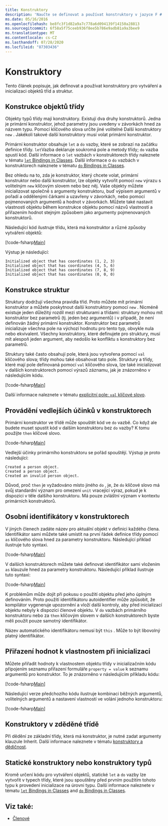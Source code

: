 ```yaml
---
title: Konstruktory
description: 'Naučte se definovat a používat konstruktory v jazyce F # pro vytváření a inicializaci objektů tříd a struktur.'
ms.date: 05/16/2016
ms.openlocfilehash: be8fc3f1d82a9a7c778a6d094139f14150a28813
ms.sourcegitcommit: 6f58a5f75ceeb936f8ee5b786e9adb81a9a3bee9
ms.translationtype: MT
ms.contentlocale: cs-CZ
ms.lasthandoff: 07/28/2020
ms.locfileid: "87303436"
---
```

# <a name="constructors"></a>Konstruktory

Tento článek popisuje, jak definovat a používat konstruktory pro vytváření a inicializaci objektů tříd a struktur.

## <a name="construction-of-class-objects"></a>Konstrukce objektů třídy

Objekty typů třídy mají konstruktory. Existují dva druhy konstruktorů. Jedna je primární konstruktor, jehož parametry jsou uvedeny v závorkách hned za názvem typu. Pomocí klíčového slova určíte jiné volitelné Další konstruktory `new` . Jakékoli takové další konstruktory musí volat primární konstruktor.

Primární konstruktor obsahuje `let` a `do` vazby, které se zobrazí na začátku definice třídy. `let`Vazba deklaruje soukromá pole a metody třídy; `do` vazba spustí kód. Další informace o `let` vazbách v konstruktorech třídy naleznete v tématu [ `let` Bindings in Classes](let-bindings-in-classes.md). Další informace o `do` vazbách v konstruktorech naleznete v tématu [ `do` Bindings in Classes](do-bindings-in-classes.md).

Bez ohledu na to, zda je konstruktor, který chcete volat, primární konstruktor nebo další konstruktor, lze objekty vytvořit pomocí `new` výrazu s volitelným `new` klíčovým slovem nebo bez něj. Vaše objekty můžete inicializovat společně s argumenty konstruktoru, buď výpisem argumentů v pořadí a oddělenými čárkami a uzavřeny v závorkách, nebo pomocí pojmenovaných argumentů a hodnot v závorkách. Můžete také nastavit vlastnosti objektu během konstrukce objektu pomocí názvů vlastností a přiřazením hodnot stejným způsobem jako argumenty pojmenovaných konstruktorů.

Následující kód ilustruje třídu, která má konstruktor a různé způsoby vytváření objektů:

[!code-fsharp[Main](~/samples/snippets/fsharp/lang-ref-2/snippet3501.fs)]

Výstup je následující:

```console
Initialized object that has coordinates (1, 2, 3)
Initialized object that has coordinates (4, 5, 6)
Initialized object that has coordinates (7, 8, 9)
Initialized object that has coordinates (0, 0, 0)
```

## <a name="construction-of-structures"></a>Konstrukce struktur

Struktury dodržují všechna pravidla tříd. Proto můžete mít primární konstruktor a můžete poskytnout další konstruktory pomocí `new` . Nicméně existuje jeden důležitý rozdíl mezi strukturami a třídami: struktury mohou mít konstruktor bez parametrů (tj. jeden bez argumentů) i v případě, že není definován žádný primární konstruktor. Konstruktor bez parametrů inicializuje všechna pole na výchozí hodnotu pro tento typ, obvykle nula nebo ekvivalent. Všechny konstruktory, které definujete pro struktury, musí mít alespoň jeden argument, aby nedošlo ke konfliktu s konstruktory bez parametrů.

Struktury také často obsahují pole, která jsou vytvořena pomocí `val` klíčového slova; třídy mohou také obsahovat tato pole. Struktury a třídy, které mají pole definovaná pomocí `val` klíčového slova, lze také inicializovat v dalších konstruktorech pomocí výrazů záznamu, jak je znázorněno v následujícím kódu.

[!code-fsharp[Main](~/samples/snippets/fsharp/lang-ref-2/snippet3502.fs)]

Další informace naleznete v tématu [explicitní pole: `val` klíčové slovo](explicit-fields-the-val-keyword.md).

## <a name="executing-side-effects-in-constructors"></a>Provádění vedlejších účinků v konstruktorech

Primární konstruktor ve třídě může spouštět kód ve `do` vazbě. Co když ale budete muset spustit kód v dalším konstruktoru bez `do` vazby? K tomu použijte `then` klíčové slovo.

[!code-fsharp[Main](~/samples/snippets/fsharp/lang-ref-2/snippet3503.fs)]

Vedlejší účinky primárního konstruktoru se pořád spouštějí. Výstup je proto následující:

```console
Created a person object.
Created a person object.
Created an invalid person object.
```

Důvod, proč `then` je vyžadováno místo jiného `do` , je, že `do` klíčové slovo má svůj standardní význam pro omezení `unit` vracející výraz, pokud je k dispozici v těle dalšího konstruktoru. Má pouze zvláštní význam v kontextu primárních konstruktorů.

## <a name="self-identifiers-in-constructors"></a>Osobní identifikátory v konstruktorech

V jiných členech zadáte název pro aktuální objekt v definici každého člena. Identifikátor sami můžete také umístit na první řádek definice třídy pomocí `as` klíčového slova hned za parametry konstruktoru. Následující příklad ilustruje tuto syntaxi.

[!code-fsharp[Main](~/samples/snippets/fsharp/lang-ref-2/snippet3504.fs)]

V dalších konstruktorech můžete také definovat identifikátor sami vložením `as` klauzule hned za parametry konstruktoru. Následující příklad ilustruje tuto syntaxi:

[!code-fsharp[Main](~/samples/snippets/fsharp/lang-ref-2/snippet3505.fs)]

K problémům může dojít při pokusu o použití objektu před jeho úplným definováním. Proto použití identifikátoru autoidentifier může způsobit, že kompilátor vygeneruje upozornění a vloží další kontroly, aby před inicializací objektu nebyly k dispozici členové objektu. V `do` vazbách primárního konstruktoru nebo za `then` klíčovým slovem v dalších konstruktorech byste měli použít pouze samotný identifikátor.

Název automatického identifikátoru nemusí být `this` . Může to být libovolný platný identifikátor.

## <a name="assigning-values-to-properties-at-initialization"></a>Přiřazení hodnot k vlastnostem při inicializaci

Můžete přiřadit hodnoty k vlastnostem objektu třídy v inicializačním kódu připojením seznamu přiřazení formuláře `property = value` k seznamu argumentů pro konstruktor. To je znázorněno v následujícím příkladu kódu:

[!code-fsharp[Main](~/samples/snippets/fsharp/lang-ref-2/snippet3506.fs)]

Následující verze předchozího kódu ilustruje kombinaci běžných argumentů, volitelných argumentů a nastavení vlastností ve volání jednoho konstruktoru:

[!code-fsharp[Main](~/samples/snippets/fsharp/lang-ref-2/snippet3507.fs)]

## <a name="constructors-in-inherited-class"></a>Konstruktory v zděděné třídě

Při dědění ze základní třídy, která má konstruktor, je nutné zadat argumenty klauzule Inherit. Další informace naleznete v tématu [konstruktory a dědičnost](../inheritance.md#constructors-and-inheritance).

## <a name="static-constructors-or-type-constructors"></a>Statické konstruktory nebo konstruktory typů

Kromě určení kódu pro vytváření objektů, statické `let` a `do` vazby lze vytvořit v typech třídy, které jsou spouštěny před prvním použitím tohoto typu k provedení inicializace na úrovni typu. Další informace naleznete v tématu [ `let` Bindings in Classes](let-bindings-in-classes.md) and [ `do` Bindings in Classes](do-bindings-in-classes.md).

## <a name="see-also"></a>Viz také:

- [Členové](index.md)
